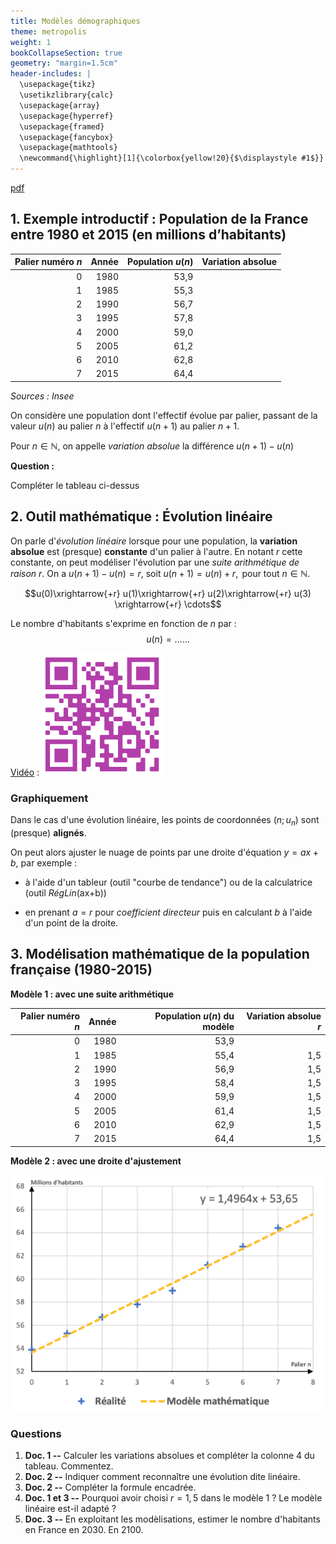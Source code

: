 ```yaml
---
title: Modèles démographiques
theme: metropolis
weight: 1
bookCollapseSection: true
geometry: "margin=1.5cm"
header-includes: |
  \usepackage{tikz}  
  \usetikzlibrary{calc}
  \usepackage{array}
  \usepackage{hyperref}
  \usepackage{framed}
  \usepackage{fancybox}
  \usepackage{mathtools}
  \newcommand{\highlight}[1]{\colorbox{yellow!20}{$\displaystyle #1$}}
---
```


[pdf](./4_1_modeles_mathematiques.pdf)

## 1. Exemple introductif : Population de la France entre 1980 et 2015 (en millions d’habitants)

| Palier numéro $n$ | Année | Population $u(n)$ | Variation absolue |
| ----------------: | ----: | ----------------: | ----------------: |
|                 0 |  1980 |              53,9 |                   |
|                 1 |  1985 |              55,3 |                   |
|                 2 |  1990 |              56,7 |                   |
|                 3 |  1995 |              57,8 |                   |
|                 4 |  2000 |              59,0 |                   |
|                 5 |  2005 |              61,2 |                   |
|                 6 |  2010 |              62,8 |                   |
|                 7 |  2015 |              64,4 |                   |

_Sources : Insee_

On considère une population dont l'effectif évolue par palier, passant de la valeur $u(n)$ au palier $n$ à l'effectif $u(n+1)$ au palier $n+1$.

Pour $n \in \mathbb{N}$, on appelle _variation absolue_ la différence $u(n+1)-u(n)$

**Question :**

Compléter le tableau ci-dessus

## 2. Outil mathématique : Évolution linéaire

On parle d'_évolution linéaire_ lorsque pour une population, la **variation absolue** est (presque) **constante** d'un palier à l'autre. En notant $r$ cette constante, on peut modéliser l'évolution par une _suite arithmétique de raison $r$_.
On a $u(n+1)-u(n) = r$, soit $u(n+1)= u(n) + r, \text{ pour tout } n \in \mathbb{N}$.

$$u(0)\xrightarrow{+r} u(1)\xrightarrow{+r} u(2)\xrightarrow{+r} u(3) \xrightarrow{+r} \cdots$$

Le nombre d'habitants s'exprime en fonction de $n$ par : $$u(n) = \ldots\ldots$$

[Vidéo](https://youtu.be/Rz1GbWg0TJU) : ![0](../img/img0.png)

### Graphiquement

Dans le cas d'une évolution linéaire, les points de coordonnées $(n;u_n)$ sont (presque) **alignés**.

On peut alors ajuster le nuage de points par une droite d'équation $y=ax+b$, par exemple :

- à l'aide d'un tableur (outil "courbe de tendance") ou de la calculatrice (outil _RégLin_(ax+b))

- en prenant $a=r$ pour _coefficient directeur_ puis en calculant $b$ à l'aide d'un point de la droite.

## 3. Modélisation mathématique de la population française (1980-2015)

**Modèle 1 : avec une suite arithmétique**

| Palier numéro $n$ | Année | Population $u(n)$ du modèle | Variation absolue $r$ |
| ----------------: | ----: | --------------------------: | --------------------: |
|                 0 |  1980 |                        53,9 |                       |
|                 1 |  1985 |                        55,4 |                   1,5 |
|                 2 |  1990 |                        56,9 |                   1,5 |
|                 3 |  1995 |                        58,4 |                   1,5 |
|                 4 |  2000 |                        59,9 |                   1,5 |
|                 5 |  2005 |                        61,4 |                   1,5 |
|                 6 |  2010 |                        62,9 |                   1,5 |
|                 7 |  2015 |                        64,4 |                   1,5 |

**Modèle 2 : avec une droite d'ajustement**

![1](../img/img1.png)

### Questions

1. **Doc. 1 --** Calculer les variations absolues et compléter la colonne 4 du tableau. Commentez.
1. **Doc. 2 --** Indiquer comment reconnaître une évolution dite linéaire.
1. **Doc. 2 --** Compléter la formule encadrée.
1. **Doc. 1 et 3 --** Pourquoi avoir choisi $r=1,5$ dans le modèle 1 ? Le modèle linéaire est-il adapté ?
1. **Doc. 3 --** En exploitant les modèlisations, estimer le nombre d'habitants en France en 2030. En 2100.
